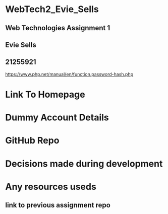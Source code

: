 # WebTech2_Evie_Sells
## Web Technologies Assignment 1
## Evie Sells
## 21255921


https://www.php.net/manual/en/function.password-hash.php


# Link To Homepage

# Dummy Account Details

# GitHub Repo


# Decisions made during development



# Any resources useds
## link to previous assignment repo
